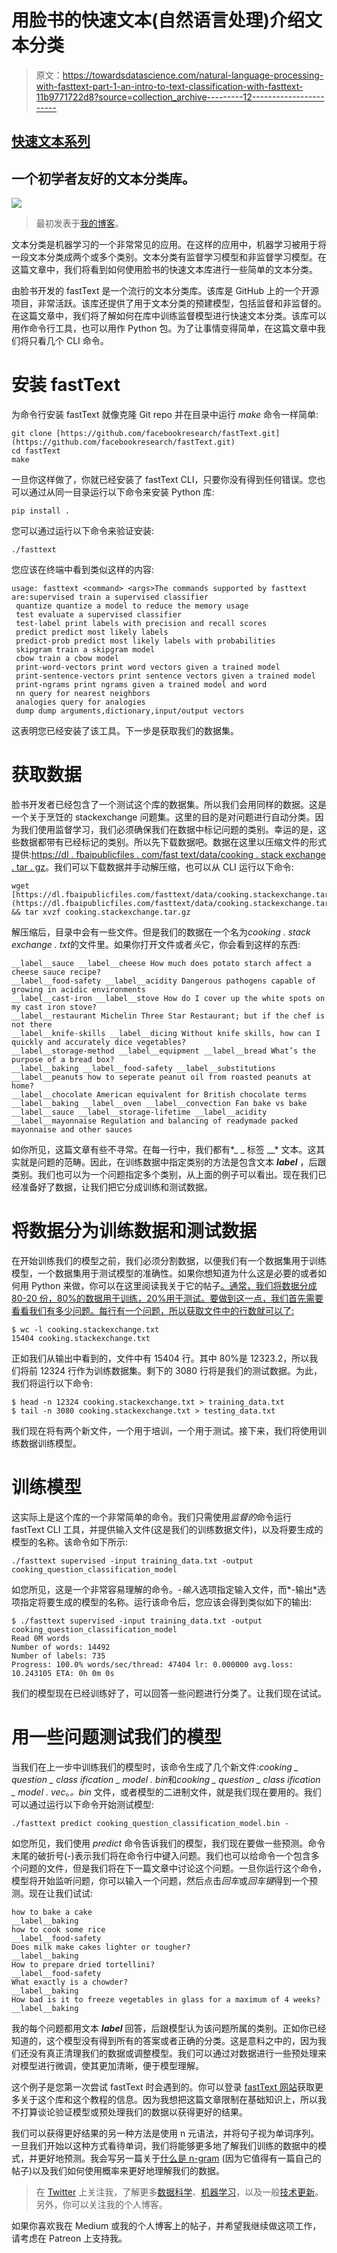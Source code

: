 # 用脸书的快速文本(自然语言处理)介绍文本分类

> 原文：<https://towardsdatascience.com/natural-language-processing-with-fasttext-part-1-an-intro-to-text-classification-with-fasttext-11b9771722d8?source=collection_archive---------12----------------------->

## [快速文本系列](https://towardsdatascience.com/tagged/the-fasttext-series)

## 一个初学者友好的文本分类库。

![](img/2ea68b18ae9ab01591045bcc4c6d14a1.png)

> 最初发表于[我的博客](https://blog.contactsunny.com/data-science/an-intro-to-text-classification-with-facebooks-fasttext-natural-language-processing)。

文本分类是机器学习的一个非常常见的应用。在这样的应用中，机器学习被用于将一段文本分类成两个或多个类别。文本分类有监督学习模型和非监督学习模型。在这篇文章中，我们将看到如何使用脸书的快速文本库进行一些简单的文本分类。

由脸书开发的 fastText 是一个流行的文本分类库。该库是 GitHub 上的一个开源项目，非常活跃。该库还提供了用于文本分类的预建模型，包括监督和非监督的。在这篇文章中，我们将了解如何在库中训练监督模型进行快速文本分类。该库可以用作命令行工具，也可以用作 Python 包。为了让事情变得简单，在这篇文章中我们将只看几个 CLI 命令。

# 安装 fastText

为命令行安装 fastText 就像克隆 Git repo 并在目录中运行 *make* 命令一样简单:

```
git clone [https://github.com/facebookresearch/fastText.git](https://github.com/facebookresearch/fastText.git)
cd fastText
make
```

一旦你这样做了，你就已经安装了 fastText CLI，只要你没有得到任何错误。您也可以通过从同一目录运行以下命令来安装 Python 库:

```
pip install .
```

您可以通过运行以下命令来验证安装:

```
./fasttext
```

您应该在终端中看到类似这样的内容:

```
usage: fasttext <command> <args>The commands supported by fasttext are:supervised train a supervised classifier
 quantize quantize a model to reduce the memory usage
 test evaluate a supervised classifier
 test-label print labels with precision and recall scores
 predict predict most likely labels
 predict-prob predict most likely labels with probabilities
 skipgram train a skipgram model
 cbow train a cbow model
 print-word-vectors print word vectors given a trained model
 print-sentence-vectors print sentence vectors given a trained model
 print-ngrams print ngrams given a trained model and word
 nn query for nearest neighbors
 analogies query for analogies
 dump dump arguments,dictionary,input/output vectors
```

这表明您已经安装了该工具。下一步是获取我们的数据集。

# 获取数据

脸书开发者已经包含了一个测试这个库的数据集。所以我们会用同样的数据。这是一个关于烹饪的 stackexchange 问题集。这里的目的是对问题进行自动分类。因为我们使用监督学习，我们必须确保我们在数据中标记问题的类别。幸运的是，这些数据都带有已经标记的类别。所以先下载数据吧。数据在这里以压缩文件的形式提供:[https://dl . fbaipublicfiles . com/fast text/data/cooking . stack exchange . tar . gz](https://dl.fbaipublicfiles.com/fasttext/data/cooking.stackexchange.tar.gz)。我们可以下载数据并手动解压缩，也可以从 CLI 运行以下命令:

```
wget [https://dl.fbaipublicfiles.com/fasttext/data/cooking.stackexchange.tar.gz](https://dl.fbaipublicfiles.com/fasttext/data/cooking.stackexchange.tar.gz) && tar xvzf cooking.stackexchange.tar.gz
```

解压缩后，目录中会有一些文件。但是我们的数据在一个名为*cooking . stack exchange . txt*的文件里。如果你打开文件或者*头*它，你会看到这样的东西:

```
__label__sauce __label__cheese How much does potato starch affect a cheese sauce recipe?
__label__food-safety __label__acidity Dangerous pathogens capable of growing in acidic environments
__label__cast-iron __label__stove How do I cover up the white spots on my cast iron stove?
__label__restaurant Michelin Three Star Restaurant; but if the chef is not there
__label__knife-skills __label__dicing Without knife skills, how can I quickly and accurately dice vegetables?
__label__storage-method __label__equipment __label__bread What’s the purpose of a bread box?
__label__baking __label__food-safety __label__substitutions __label__peanuts how to seperate peanut oil from roasted peanuts at home?
__label__chocolate American equivalent for British chocolate terms
__label__baking __label__oven __label__convection Fan bake vs bake
__label__sauce __label__storage-lifetime __label__acidity __label__mayonnaise Regulation and balancing of readymade packed mayonnaise and other sauces
```

如你所见，这篇文章有些不寻常。在每一行中，我们都有*_ _ 标签 __* 文本。这其实就是问题的范畴。因此，在训练数据中指定类别的方法是包含文本 *__label__* ，后跟类别。我们也可以为一个问题指定多个类别，从上面的例子可以看出。现在我们已经准备好了数据，让我们把它分成训练和测试数据。

# 将数据分为训练数据和测试数据

在开始训练我们的模型之前，我们必须分割数据，以便我们有一个数据集用于训练模型，一个数据集用于测试模型的准确性。如果你想知道为什么这是必要的或者如何用 Python 来做，你可以在这里阅读我关于它的帖子[。通常，我们将数据分成 80-20 份，80%的数据用于训练，20%用于测试。要做到这一点，我们首先需要看看我们有多少问题。每行有一个问题，所以获取文件中的行数就可以了:](https://medium.com/@contactsunny/how-to-split-your-dataset-to-train-and-test-datasets-using-scikit-learn-e7cf6eb5e0d)

```
$ wc -l cooking.stackexchange.txt
15404 cooking.stackexchange.txt
```

正如我们从输出中看到的，文件中有 15404 行。其中 80%是 12323.2，所以我们将前 12324 行作为训练数据集。剩下的 3080 行将是我们的测试数据。为此，我们将运行以下命令:

```
$ head -n 12324 cooking.stackexchange.txt > training_data.txt
$ tail -n 3080 cooking.stackexchange.txt > testing_data.txt
```

我们现在将有两个新文件，一个用于培训，一个用于测试。接下来，我们将使用训练数据训练模型。

# 训练模型

这实际上是这个库的一个非常简单的命令。我们只需使用*监督的*命令运行 fastText CLI 工具，并提供输入文件(这是我们的训练数据文件)，以及将要生成的模型的名称。该命令如下所示:

```
./fasttext supervised -input training_data.txt -output cooking_question_classification_model
```

如您所见，这是一个非常容易理解的命令。*-输入*选项指定输入文件，而*-输出*选项指定将要生成的模型的名称。运行该命令后，您应该会得到类似如下的输出:

```
$ ./fasttext supervised -input training_data.txt -output cooking_question_classification_model
Read 0M words
Number of words: 14492
Number of labels: 735
Progress: 100.0% words/sec/thread: 47404 lr: 0.000000 avg.loss: 10.243105 ETA: 0h 0m 0s
```

我们的模型现在已经训练好了，可以回答一些问题进行分类了。让我们现在试试。

# 用一些问题测试我们的模型

当我们在上一步中训练我们的模型时，该命令生成了几个新文件:*cooking _ question _ class ification _ model . bin*和*cooking _ question _ class ification _ model . vec*。*。bin* 文件，或者模型的二进制文件，就是我们现在要用的。我们可以通过运行以下命令开始测试模型:

```
./fasttext predict cooking_question_classification_model.bin -
```

如您所见，我们使用 *predict* 命令告诉我们的模型，我们现在要做一些预测。命令末尾的破折号(-)表示我们将在命令行中键入问题。我们也可以给命令一个包含多个问题的文件，但是我们将在下一篇文章中讨论这个问题。一旦你运行这个命令，模型将开始监听问题，你可以输入一个问题，然后点击*回车*或*回车键*得到一个预测。现在让我们试试:

```
how to bake a cake
__label__baking
how to cook some rice
__label__food-safety
Does milk make cakes lighter or tougher?
__label__baking
How to prepare dried tortellini?
__label__food-safety
What exactly is a chowder?
__label__baking
How bad is it to freeze vegetables in glass for a maximum of 4 weeks?
__label__baking
```

我的每个问题都用文本 *__label__* 回答，后跟模型认为该问题所属的类别。正如你已经知道的，这个模型没有得到所有的答案或者正确的分类。这是意料之中的，因为我们还没有真正清理我们的数据或调整模型。我们可以通过对数据进行一些预处理来对模型进行微调，使其更加清晰，便于模型理解。

这个例子是您第一次尝试 fastText 时会遇到的。你可以登录 [fastText 网站](https://fasttext.cc/)获取更多关于这个库和这个教程的信息。因为我想把这篇文章限制在基础知识上，所以我不打算谈论验证模型或预处理我们的数据以获得更好的结果。

我们可以获得更好结果的另一种方法是使用 n 元语法，并将句子视为单词序列。一旦我们开始以这种方式看待单词，我们将能够更多地了解我们训练的数据中的模式，并更好地预测。我会写另一篇关于[什么是 n-gram](https://blog.contactsunny.com/data-science/understanding-word-n-grams-and-n-gram-probability-in-natural-language-processing) (因为它值得有一篇自己的帖子)以及我们如何使用概率来更好地理解我们的数据。

> 在 [Twitter](https://twitter.com/contactsunny) 上关注我，了解更多[数据科学](https://blog.contactsunny.com/tag/data-science)、[机器学习](https://blog.contactsunny.com/tag/machine-learning)，以及一般[技术更新](https://blog.contactsunny.com/category/tech)。另外，你可以关注我的个人博客。

如果你喜欢我在 Medium 或我的个人博客上的帖子，并希望我继续做这项工作，请考虑在 Patreon 上支持我。
